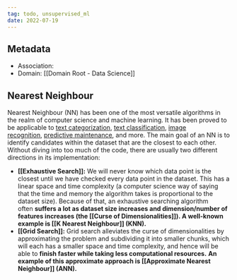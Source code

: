 ```yaml
---
tag: todo, unsupervised_ml
date: 2022-07-19
---
```


## Metadata
- Association:
- Domain: [[Domain Root - Data Science]]

## Nearest Neighbour
Nearest Neighbour (NN) has been one of the most versatile algorithms in the realm of computer science and machine learning. It has been proved to be applicable to [text categorization](https://www.sciencedirect.com/science/article/pii/S1877705814003750), [text classification](https://www.sciencedirect.com/science/article/pii/S1877050920301757), [image recognition](https://ieeexplore.ieee.org/abstract/document/5384892), [predictive maintenance](http://xml.jips-k.org/full-text/view?doi=10.3745/JIPS.04.0183), and more. The main goal of an NN is to identify candidates within the dataset that are the closest to each other. Without diving into too much of the code, there are usually two different directions in its implementation:

-   **[[Exhaustive Search]]:** We will never know which data point is the closest until we have checked every data point in the dataset. This has a linear space and time complexity (a computer science way of saying that the time and memory the algorithm takes is proportional to the dataset size). Because of that, an exhaustive searching algorithm often **suffers a lot as dataset size increases and dimension/number of features increases (the [[Curse of Dimensionalities]]). A well-known example is [[K Nearest Neighbour]] (KNN).**
-   **[[Grid Search]]:** Grid search alleviates the curse of dimensionalities by approximating the problem and subdividing it into smaller chunks, which will each has a smaller space and time complexity, and hence will be able to **finish faster while taking less computational resources.** **An example of this approximate approach is [[Approximate Nearest Neighbour]] (ANN).**